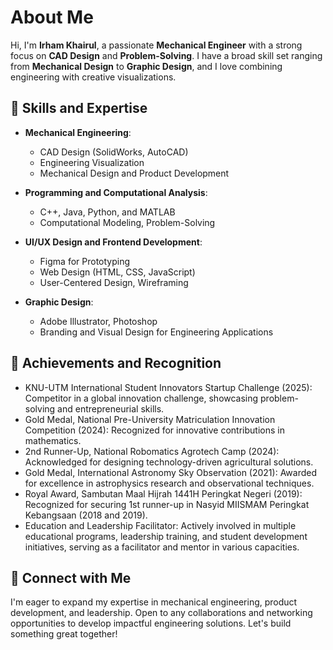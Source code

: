 <!--irhamkhairull/irhamkhairull is a special repository because this file appears on GitHub profile-->

# About Me

Hi, I'm **Irham Khairul**, a passionate **Mechanical Engineer** with a strong focus on **CAD Design** and **Problem-Solving**. I have a broad skill set ranging from **Mechanical Design** to **Graphic Design**, and I love combining engineering with creative visualizations.

## 🍁 Skills and Expertise

- **Mechanical Engineering**:
  - CAD Design (SolidWorks, AutoCAD)
  - Engineering Visualization
  - Mechanical Design and Product Development
  
- **Programming and Computational Analysis**:
  - C++, Java, Python, and MATLAB
  - Computational Modeling, Problem-Solving
  
- **UI/UX Design and Frontend Development**:
  - Figma for Prototyping
  - Web Design (HTML, CSS, JavaScript)
  - User-Centered Design, Wireframing
  
- **Graphic Design**:
  - Adobe Illustrator, Photoshop
  - Branding and Visual Design for Engineering Applications

## 🍁 Achievements and Recognition

- KNU-UTM International Student Innovators Startup Challenge (2025): Competitor in a global innovation challenge, showcasing problem-solving and entrepreneurial skills.
- Gold Medal, National Pre-University Matriculation Innovation Competition (2024): Recognized for innovative contributions in mathematics.
- 2nd Runner-Up, National Robomatics Agrotech Camp (2024): Acknowledged for designing technology-driven agricultural solutions.
- Gold Medal, International Astronomy Sky Observation (2021): Awarded for excellence in astrophysics research and observational techniques.
- Royal Award, Sambutan Maal Hijrah 1441H Peringkat Negeri (2019): Recognized for securing 1st runner-up in Nasyid MIISMAM Peringkat Kebangsaan (2018 and 2019).
- Education and Leadership Facilitator: Actively involved in multiple educational programs, leadership training, and student development initiatives, serving as a facilitator and mentor in various capacities.

## 🍁 Connect with Me

I'm eager to expand my expertise in mechanical engineering, product development, and leadership. Open to any collaborations and networking opportunities to develop impactful engineering solutions. Let's build something great together!
